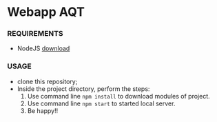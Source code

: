 # Webapp AQT

### REQUIREMENTS
* NodeJS [download](https://nodejs.org/en/)

### USAGE
 * clone this repository;
 * Inside the project directory, perform the steps:
    1. Use command line `npm install` to download modules of project.
    3. Use command line `npm start` to started local server.
    4. Be happy!!
